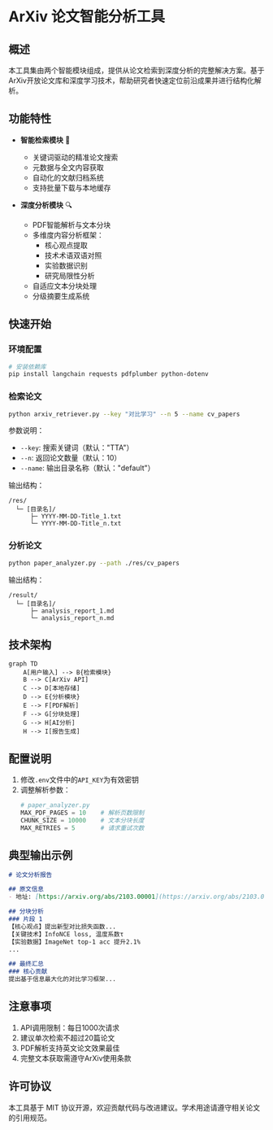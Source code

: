 # ArXiv 论文智能分析工具

## 概述
本工具集由两个智能模块组成，提供从论文检索到深度分析的完整解决方案。基于ArXiv开放论文库和深度学习技术，帮助研究者快速定位前沿成果并进行结构化解析。

## 功能特性
- **智能检索模块** 🎯
  - 关键词驱动的精准论文搜索
  - 元数据与全文内容获取
  - 自动化的文献归档系统
  - 支持批量下载与本地缓存

- **深度分析模块** 🔍
  - PDF智能解析与文本分块
  - 多维度内容分析框架：
    - 核心观点提取
    - 技术术语双语对照
    - 实验数据识别
    - 研究局限性分析
  - 自适应文本分块处理
  - 分级摘要生成系统

## 快速开始

### 环境配置
```bash
# 安装依赖库
pip install langchain requests pdfplumber python-dotenv
```

### 检索论文
```bash
python arxiv_retriever.py --key "对比学习" --n 5 --name cv_papers
```
参数说明：
- `--key`: 搜索关键词（默认："TTA"）
- `--n`: 返回论文数量（默认：10）
- `--name`: 输出目录名称（默认："default"）

输出结构：
```
/res/
  └─ [目录名]/
      ├─ YYYY-MM-DD-Title_1.txt
      └─ YYYY-MM-DD-Title_n.txt
```

### 分析论文
```bash
python paper_analyzer.py --path ./res/cv_papers
```
输出结构：
```
/result/
  └─ [目录名]/
      ├─ analysis_report_1.md
      └─ analysis_report_n.md
```

## 技术架构
```mermaid
graph TD
    A[用户输入] --> B{检索模块}
    B --> C[ArXiv API]
    C --> D[本地存储]
    D --> E{分析模块}
    E --> F[PDF解析]
    F --> G[分块处理]
    G --> H[AI分析]
    H --> I[报告生成]
```

## 配置说明
1. 修改`.env`文件中的`API_KEY`为有效密钥
2. 调整解析参数：
   ```python
   # paper_analyzer.py
   MAX_PDF_PAGES = 10    # 解析页数限制
   CHUNK_SIZE = 10000    # 文本分块长度
   MAX_RETRIES = 5       # 请求重试次数
   ```

## 典型输出示例
```markdown
# 论文分析报告

## 原文信息
- 地址: [https://arxiv.org/abs/2103.00001](https://arxiv.org/abs/2103.00001)

## 分块分析
### 片段 1
【核心观点】提出新型对比损失函数... 
【关键技术】InfoNCE loss, 温度系数τ
【实验数据】ImageNet top-1 acc 提升2.1%
...

## 最终汇总
### 核心贡献
提出基于信息最大化的对比学习框架...
```

## 注意事项
1. API调用限制：每日1000次请求
2. 建议单次检索不超过20篇论文
3. PDF解析支持英文论文效果最佳
4. 完整文本获取需遵守ArXiv使用条款

## 许可协议
本工具基于 MIT 协议开源，欢迎贡献代码与改进建议。学术用途请遵守相关论文的引用规范。
